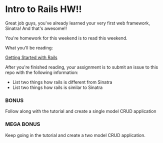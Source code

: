 # Intro to Rails HW!!

Great job guys, you've already learned your very first web framework, Sinatra! And that's awesome!!

You're homework for this weekend is to read this weekend.

What you'll be reading:

[Getting Started with Rails](http://guides.rubyonrails.org/getting_started.html)

After you're finished reading, your assignment is to submit an issue to this repo with the following information:

- List two things how rails is different from Sinatra
- List two things how rails is similar to Sinatra

### BONUS

Follow along with the tutorial and create a single model CRUD application


### MEGA BONUS

Keep going in the tutorial and create a two model CRUD application.
